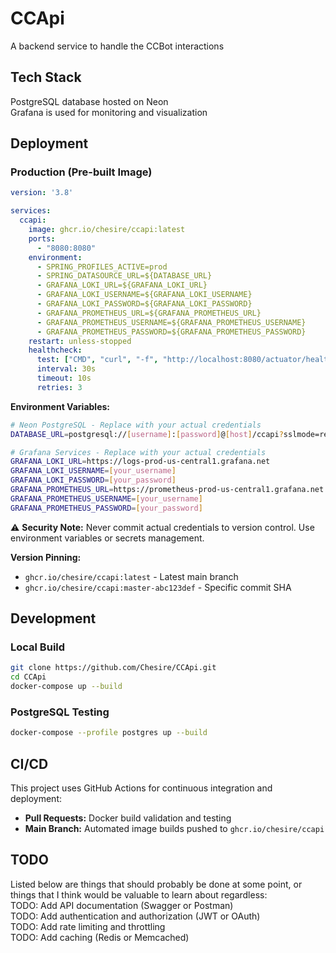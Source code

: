 # CCApi

A backend service to handle the CCBot interactions

## Tech Stack

PostgreSQL database hosted on Neon  
Grafana is used for monitoring and visualization

## Deployment

### Production (Pre-built Image)

```yaml
version: '3.8'

services:
  ccapi:
    image: ghcr.io/chesire/ccapi:latest
    ports:
      - "8080:8080"
    environment:
      - SPRING_PROFILES_ACTIVE=prod
      - SPRING_DATASOURCE_URL=${DATABASE_URL}
      - GRAFANA_LOKI_URL=${GRAFANA_LOKI_URL}
      - GRAFANA_LOKI_USERNAME=${GRAFANA_LOKI_USERNAME}
      - GRAFANA_LOKI_PASSWORD=${GRAFANA_LOKI_PASSWORD}
      - GRAFANA_PROMETHEUS_URL=${GRAFANA_PROMETHEUS_URL}
      - GRAFANA_PROMETHEUS_USERNAME=${GRAFANA_PROMETHEUS_USERNAME}
      - GRAFANA_PROMETHEUS_PASSWORD=${GRAFANA_PROMETHEUS_PASSWORD}
    restart: unless-stopped
    healthcheck:
      test: ["CMD", "curl", "-f", "http://localhost:8080/actuator/health"]
      interval: 30s
      timeout: 10s
      retries: 3
```

**Environment Variables:**
```bash
# Neon PostgreSQL - Replace with your actual credentials
DATABASE_URL=postgresql://[username]:[password]@[host]/ccapi?sslmode=require

# Grafana Services - Replace with your actual credentials  
GRAFANA_LOKI_URL=https://logs-prod-us-central1.grafana.net
GRAFANA_LOKI_USERNAME=[your_username]
GRAFANA_LOKI_PASSWORD=[your_password]
GRAFANA_PROMETHEUS_URL=https://prometheus-prod-us-central1.grafana.net
GRAFANA_PROMETHEUS_USERNAME=[your_username]  
GRAFANA_PROMETHEUS_PASSWORD=[your_password]
```

⚠️ **Security Note:** Never commit actual credentials to version control. Use environment variables or secrets management.

**Version Pinning:**
- `ghcr.io/chesire/ccapi:latest` - Latest main branch
- `ghcr.io/chesire/ccapi:master-abc123def` - Specific commit SHA

## Development

### Local Build
```bash
git clone https://github.com/Chesire/CCApi.git
cd CCApi
docker-compose up --build
```

### PostgreSQL Testing
```bash
docker-compose --profile postgres up --build
```

## CI/CD

This project uses GitHub Actions for continuous integration and deployment:

- **Pull Requests:** Docker build validation and testing
- **Main Branch:** Automated image builds pushed to `ghcr.io/chesire/ccapi`

## TODO

Listed below are things that should probably be done at some point, or things that I think would be valuable to learn
about regardless:  
TODO: Add API documentation (Swagger or Postman)  
TODO: Add authentication and authorization (JWT or OAuth)  
TODO: Add rate limiting and throttling  
TODO: Add caching (Redis or Memcached)  

